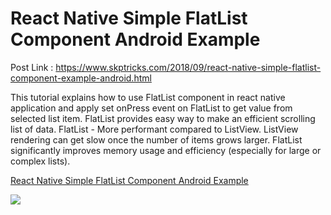# React Native Simple FlatList Component Android Example 

Post Link : https://www.skptricks.com/2018/09/react-native-simple-flatlist-component-example-android.html

This tutorial explains how to use FlatList component in react native application and apply set onPress event on FlatList  to get value from selected list item. FlatList provides easy way to make an efficient scrolling list of data. FlatList - More performant compared to ListView. ListView rendering can get slow once the number of items grows larger. FlatList significantly improves memory usage and efficiency (especially for large or complex lists).

<a href="https://www.skptricks.com/2018/09/react-native-simple-flatlist-component-example-android.html" >React Native Simple FlatList Component Android Example 
</a>

<img src="https://1.bp.blogspot.com/-ngOj_l6e9wI/W6ZUrIjXJ2I/AAAAAAAAB6E/t0s7PTm16sQb_Lb1d2SbLscsXL44Dd9uwCLcBGAs/s640/fl.png" />
